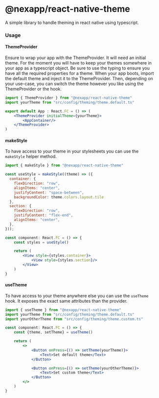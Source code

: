 # @nexapp/react-native-theme
A simple library to handle theming in react native using typescript. 

### Usage
#### ThemeProvider
Ensure to wrap your app with the ThemeProvider. It will need an initial theme. For the moment you will have to keep your themes somewhere in your app as a typescript object. Be sure to use the typing to ensure you have all the required properties for a theme. When your app boots, import the default theme and inject it to the ThemeProvider. Then, depending on your use-case, you can switch the theme however you like using the ThemeProvider or the hook.

```jsx
import { ThemeProvider } from "@nexapp/react-native-theme"
import yourTheme from "src/config/theming/theme.default.ts"

export default App : React.FC = () => (
    <ThemeProvider initialTheme={yourTheme}>
        <AppContainer/>
    </ThemeProvider>
)
```

#### makeStyle
To have access to your theme in your stylesheets you can use the `makeStyle` helper method.

```jsx
import { makeStyle } from "@nexapp/react-native-theme"

const useStyle = makeStyle((theme) => ({
  container: {
    flexDirection: "row",
    alignItems: "center",
    justifyContent: "space-between",
    backgroundColor: theme.colors.layout.tile
  },
  section: {
    flexDirection: "row",
    justifyContent: "flex-end",
    alignItems: "center",
  },
}));

const component: React.FC = () => {
    const styles = useStyle()

    return (
        <View style={styles.container}>
            <View style={styles.section}/>
        </View>
    )
}
```

#### useTheme
To have access to your theme anywhere else you can use the `useTheme` hook. It exposes the exact same attributes than the provider.

```jsx
import { useTheme } from "@nexapp/react-native-theme"
import yourTheme from "src/config/theming/theme.default.ts"
import yourOtherTheme from "src/config/theming/theme.custom.ts"

const component: React.FC = () => {
    const {theme, setTheme} = useTheme()

    return (
        <>
            <Button onPress={() => setTheme(yourTheme)}>
                <Text>Set default theme</Text>
            </Button>

            <Button onPress={() => setTheme(yourOtherTheme)}>
                <Text>Set custom theme</Text>
            </Button>
        </>
    )
}
```
